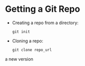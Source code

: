 # Getting a Git Repo

-   Creating a repo from a directory:
    
        git init
-   Cloning a repo:
    
        git clone repo_url
a new version

